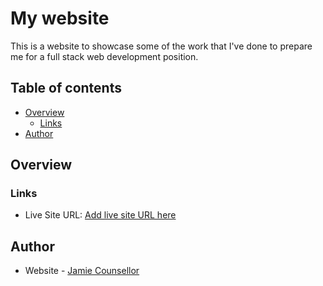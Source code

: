 # My website

This is a website to showcase some of the work that I've done to prepare me for a full stack web development position.

## Table of contents

- [Overview](#overview)
  - [Links](#links)
- [Author](#author)


## Overview

### Links

- Live Site URL: [Add live site URL here](https://your-live-site-url.com)

## Author

- Website - [Jamie Counsellor](https://www.your-site.com)
